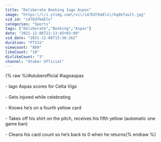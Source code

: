 ```yaml
---
title: "Deliberate Booking Iago Aspas"
image: "https:\/\/i.ytimg.com\/vi\/i47Ed7kmElo\/hqdefault.jpg"
vid_id: "i47Ed7kmElo"
categories: "Sports"
tags: ["Deliberate","Booking","Aspas"]
date: "2021-12-06T21:13:45+03:00"
vid_date: "2021-12-06T15:36:26Z"
duration: "PT31S"
viewcount: "800"
likeCount: "10"
dislikeCount: "3"
channel: "Utuber Official"
---
```

{% raw %}#utuberofficial #iagoaspas <br /><br />- Iago Aspas scores for Celta Vigo<br /><br />- Gets injured while celebrating<br /><br />- Knows he’s on a fourth yellow card<br /><br />- Takes off his shirt on the pitch, receives his fifth yellow (automatic one game ban)<br /><br />- Cleans his card count so he’s back to 0 when he returns{% endraw %}
